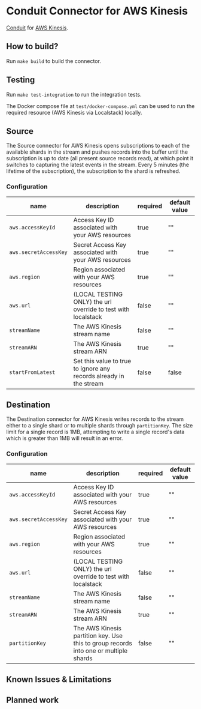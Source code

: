 # Conduit Connector for AWS Kinesis
[Conduit](https://conduit.io) for [AWS Kinesis](https://aws.amazon.com/kinesis/).

## How to build?
Run `make build` to build the connector.

## Testing
Run `make test-integration` to run the integration tests.

The Docker compose file at `test/docker-compose.yml` can be used to run the required resource (AWS Kinesis via Localstack) locally.

## Source
The Source connector for AWS Kinesis opens subscriptions to each of the available shards in the stream and pushes records into the buffer until
the subscription is up to date (all present source records read), at which point it switches to capturing the latest events in the stream. Every 5 minutes (the lifetime of the subscription), the subscription to the shard is refreshed.


### Configuration

| name                  | description                                      | required | default value |
|-----------------------|--------------------------------------------------|----------|---------------|
| `aws.accessKeyId`     | Access Key ID associated with your AWS resources | true     | ""            |
| `aws.secretAccessKey` | Secret Access Key associated with your AWS resources | true     | ""            |
| `aws.region`     | Region associated with your AWS resources | true     | ""            |
| `aws.url`     | (LOCAL TESTING ONLY) the url override to test with localstack | false     | ""            |
| `streamName`     | The AWS Kinesis stream name | false     | ""            |
| `streamARN`     | The AWS Kinesis stream ARN | true     | ""            |
| `startFromLatest`     | Set this value to true to ignore any records already in the stream  | false     | false           |


## Destination
The Destination connector for AWS Kinesis writes records to the stream either to a single shard or to multiple shards through `partitionKey`. The size limit for a single record is 1MB, attempting to write a single record's data which is greater than 1MB will result in an error.

### Configuration

| name                       | description                                | required | default value |
|----------------------------|--------------------------------------------|----------|---------------|
| `aws.accessKeyId`     | Access Key ID associated with your AWS resources | true     | ""            |
| `aws.secretAccessKey` | Secret Access Key associated with your AWS resources | true     | ""            |
| `aws.region`     | Region associated with your AWS resources | true     | ""            |
| `aws.url`     | (LOCAL TESTING ONLY) the url override to test with localstack | false     | ""            |
| `streamName`     | The AWS Kinesis stream name | false     | ""            |
| `streamARN`     | The AWS Kinesis stream ARN | true     | ""            |
| `partitionKey` | The AWS Kinesis partition key. Use this to group records into one or multiple shards | false     | ""            |


## Known Issues & Limitations


## Planned work

